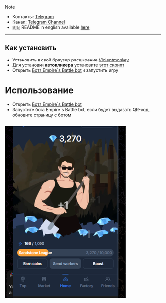 > [!NOTE]
>
> - Контакты: [Telegram](https://t.me/DaveDev13)
> - Канал: [Telegram Channel](https://t.me/shopalenka)
> - 🇪🇳 README in english available [here](README-EN.md)

---

## Как установить

- Установить в свой браузер расширение [Violentmonkey](https://chromewebstore.google.com/detail/violentmonkey/jinjaccalgkegednnccohejagnlnfdag?hl=be)
- Для установки **автокликера** установите [этот скрипт](https://github.com/DaveDev13/Empires-battle-bot/raw/main/empire-battle-autoclicker.user.js)
- Открыть [Бота Empire`s Battle bot](git@github.com:DaveDev13/Empires-battle-bot.git) и запустить игру

# Использование

- Открыть [Бота Empire`s Battle bot](https://web.telegram.org/k/#?tgaddr=tg%3A%2F%2Fresolve%3Fdomain%3Dfabrika%26appname%3Dapp%26startapp%3Dref_363008)
- Запустите бота Empire`s Battle bot, если будет выдавать QR-код, обновите страницу с ботом

## ![Результат](result.png)

